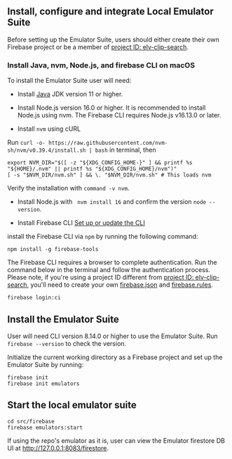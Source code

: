 ## Install, configure and integrate Local Emulator Suite

Before setting up the Emulator Suite, users should either create their own Firebase project or be a member of [project ID: elv-clip-search](https://console.firebase.google.com/project/elv-clip-search/overview).

### Install Java, nvm, Node.js, and firebase CLI on macOS

To install the Emulator Suite user will need:

- Install [Java](https://www.oracle.com/java/technologies/downloads/#jdk20-mac) JDK version 11 or higher.
- Install Node.js version 16.0 or higher. It is recommended to install Node.js using nvm. The Firebase CLI requires Node.js v16.13.0 or later.

- Install `nvm` using cURL

Run `curl -o- https://raw.githubusercontent.com/nvm-sh/nvm/v0.39.4/install.sh | bash` in terminal, then

```
export NVM_DIR="$([ -z "${XDG_CONFIG_HOME-}" ] && printf %s "${HOME}/.nvm" || printf %s "${XDG_CONFIG_HOME}/nvm")"
[ -s "$NVM_DIR/nvm.sh" ] && \. "$NVM_DIR/nvm.sh" # This loads nvm
```

Verify the installation with `command -v nvm`.

- Install Node.js with ` nvm install 16` and confirm the version `node --version`.

- Install Firebase CLI [Set up or update the CLI](https://firebase.google.com/docs/emulator-suite/install_and_configure)

install the Firebase CLI via `npm` by running the following command:

    npm install -g firebase-tools

The Firebase CLI requires a browser to complete authentication. Run the command below in the terminal and follow the authentication process. Please note, if you're using a project ID different from [project ID: elv-clip-search](https://console.firebase.google.com/project/elv-clip-search/overview), you'll need to create your own [firebase.json](/src/firebase/firebase.json) and [firebase.rules](/src/firebase/firestore.rules).

    firebase login:ci

## Install the Emulator Suite

User will need CLI version 8.14.0 or higher to use the Emulator Suite. Run `firebase --version` to check the version.

Initialize the current working directory as a Firebase project and set up the Emulator Suite by running:

```
firebase init
firebase init emulators
```

## Start the local emulator suite

```
cd src/firebase
firebase emulators:start
```

If using the repo's emulator as it is, user can view the Emulator firestore DB UI at http://127.0.0.1:8083/firestore.
